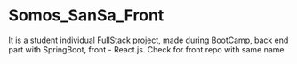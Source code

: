 # Somos_SanSa_Front
It is a student individual FullStack project, made during BootCamp, back end part with SpringBoot, front - React.js. Check for front repo with same name
